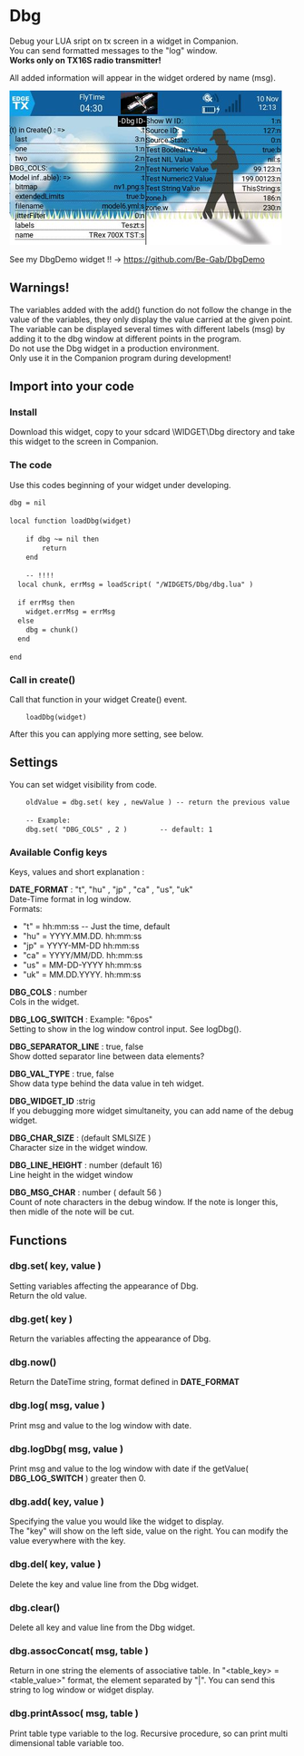# Dbg

Debug your LUA sript on tx screen in a widget in Companion.  
You can send formatted messages to the "log" window.  
__Works only on TX16S radio transmitter!__

All added information will appear in the widget ordered by name (msg).

![Image](./widget_screen_example.jpg)


See my DbgDemo widget !! -> https://github.com/Be-Gab/DbgDemo

## Warnings!
The variables added with the add() function do not follow the change in the value of the variables, they only display the value carried at the given point. The variable can be displayed several times with different labels (msg) by adding it to the dbg window at different points in the program.  
Do not use the Dbg widget in a production environment.  
Only use it in the Companion program during development!

## Import into your code
### Install
Download this widget, copy to your sdcard \WIDGET\Dbg directory and take this widget to the screen in Companion.
### The code

Use this codes beginning of your widget under developing.

```
dbg = nil

local function loadDbg(widget)

    if dbg ~= nil then
        return
    end 

    -- !!!!
  local chunk, errMsg = loadScript( "/WIDGETS/Dbg/dbg.lua" )

  if errMsg then
    widget.errMsg = errMsg
  else
    dbg = chunk()
  end

end
```

### Call in create()

Call that function in your widget Create() event.

```
    loadDbg(widget)
```

After this you can applying more setting, see below.

## Settings

You can set widget visibility from code.
```
    oldValue = dbg.set( key , newValue ) -- return the previous value

    -- Example:
    dbg.set( "DBG_COLS" , 2 )        -- default: 1
```

### Available Config keys

Keys, values and short explanation :

__DATE_FORMAT__ : "t", "hu" , "jp" , "ca" , "us", "uk"  
Date-Time format in log window.  
Formats:
- "t" = hh:mm:ss  -- Just the time, default
- "hu" = YYYY.MM.DD. hh:mm:ss
- "jp" = YYYY-MM-DD hh:mm:ss
- "ca" = YYYY/MM/DD. hh:mm:ss
- "us" = MM-DD-YYYY hh:mm:ss
- "uk" = MM.DD.YYYY. hh:mm:ss

__DBG_COLS__ :  number  
Cols in the widget.

__DBG_LOG_SWITCH__ : Example: "6pos"  
Setting to show in the log window control input. See logDbg().

__DBG_SEPARATOR_LINE__ : true, false  
Show dotted separator line between data elements?

__DBG_VAL_TYPE__ : true, false  
Show data type behind the data value in teh widget.

__DBG_WIDGET_ID__ :strig  
If you debugging more widget simultaneity, you can add name of the debug widget.

__DBG_CHAR_SIZE__ : (default SMLSIZE )  
Character size in the widget window.

__DBG_LINE_HEIGHT__ : number (default 16)  
Line height in the widget window

__DBG_MSG_CHAR__ : number ( default 56 )  
Count of note characters in the debug window. If the note is longer this, then midle of the note will be cut.

## Functions
### dbg.set( key, value )
Setting variables affecting the appearance of Dbg.  
Return the old value.
### dbg.get( key ) 
Return the variables affecting the appearance of Dbg.
### dbg.now()
Return the DateTime string, format defined in __DATE_FORMAT__
### dbg.log( msg, value )
Print msg and value to the log window with date.
### dbg.logDbg( msg, value  )  
Print msg and value to the log window with date if the getValue( __DBG_LOG_SWITCH__ ) greater then 0.
### dbg.add( key, value  )
Specifying the value you would like the widget to display.   
The "key"  will show on the left side, value on the right. You can modify the value everywhere with the key.
### dbg.del( key, value  )
Delete the key and value line from the Dbg widget.
### dbg.clear()
Delete all key and value line from the Dbg widget.
### dbg.assocConcat( msg, table  )
Return in one string the elements of associative table.
In "<table_key> = <table_value>" format, the element separated by "|".
You can send this string to log window or widget display.
### dbg.printAssoc( msg, table  )
Print table type variable to the log. Recursive procedure, so can print multi dimensional table variable too.